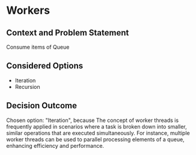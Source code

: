 # Workers

## Context and Problem Statement

Consume items of Queue

## Considered Options

* Iteration
* Recursion

## Decision Outcome

Chosen option: "Iteration", because The concept of worker threads is frequently applied in scenarios where a task is broken down into smaller, similar operations that are executed simultaneously. For instance, multiple worker threads can be used to parallel processing elements of a queue, enhancing efficiency and performance.
